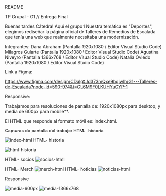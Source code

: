 README

TP Grupal - G1 // Entrega Final

Buenas tardes Cátedra! Aquí el grupo 1
Nuestra temática es "Deportes", elegimos rediseñar la página oficial de Talleres de Remedios de Escalada que tenía una web que realmente necesitaba una modernización. 

Integrantes:
Dana Abraham  (Pantalla 1920x1080 / Editor Visual Studio Code)
Milagros Gularte (Pantalla 1920x1080 / Editor Visual Studio Code)
Agustina Niveyro (Pantalla 1366x768 / Editor Visual Studio Code)
Natalia Oviedo  (Pantalla 1920x1080 / Editor Visual Studio Code)

Link a Figma:

https://www.figma.com/design/CDalgXJd373mQxe9bgiwlh/G1---Talleres-de-Escalada?node-id=590-974&t=GU6M9F0LKUHYuGYP-1

Responsive:


Trabajamos para resoluciones de pantalla de:
1920x1080px para desktop, y media de 600px para mobile**.

El HTML que responde al formato móvil es: index.html.




Capturas de pantalla del trabajo:
HTML- historia

![index-html](https://github.com/user-attachments/assets/8b3b8767-46de-41b1-9f40-d8d8b0e6e5f8)
HTML- historia

![html-historia](https://github.com/user-attachments/assets/05b46cb3-3315-4065-8d1d-301c1a3abd8e)

HTML- socios
![socios-html](https://github.com/user-attachments/assets/5af82fdc-622f-4057-af81-efe482ed12ca)

HTML- Merch
![merch-html](https://github.com/user-attachments/assets/70dbf711-3017-4d67-952f-1546fdb09535)
HTML- Noticias
![noticias-html](https://github.com/user-attachments/assets/eaf94a8b-0a6c-4937-9a3c-eeba0d28f66b)



Responsive

![media-600px](https://github.com/user-attachments/assets/65175598-f116-4acf-8739-fc06f473e6c7)
![media-1366x768](https://github.com/user-attachments/assets/b50934e1-de11-4704-9c31-da87cee6b2d3)








